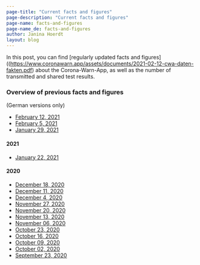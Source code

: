 ```yaml
---
page-title: "Current facts and figures"
page-description: "Current facts and figures"
page-name: facts-and-figures
page-name_de: facts-and-figures
author: Janina Hoerdt
layout: blog
---
```


In this post, you can find [regularly updated facts and figures]((https://www.coronawarn.app/assets/documents/2021-02-12-cwa-daten-fakten.pdf) about the Corona-Warn-App, as well as the number of transmitted and shared test results. 



### **Overview of previous facts and figures** 
(German versions only) 

* [February 12, 2021](https://www.coronawarn.app/assets/documents/2021-02-12-cwa-daten-fakten.pdf)
* [February 5, 2021](https://www.coronawarn.app/assets/documents/2021-02-05-cwa-daten-fakten.pdf) 
* [January 29, 2021](https://www.coronawarn.app/assets/documents/2021-01-29-cwa-daten-fakten.pdf) 


<!-- overview -->

#### 2021
* [January 22, 2021](https://www.coronawarn.app/assets/documents/2021-01-22-cwa-daten-fakten.pdf) 

#### 2020
* [December 18, 2020](https://www.coronawarn.app/assets/documents/2020-12-18-cwa-daten-fakten.pdf)
* [December 11, 2020](https://www.coronawarn.app/assets/documents/2020-12-11-cwa-daten-fakten.pdf)
* [December 4, 2020](https://www.coronawarn.app/assets/documents/2020-12-04-cwa-daten-fakten.pdf)
* [November 27, 2020](https://www.coronawarn.app/assets/documents/2020-11-26-cwa-daten-fakten.pdf)
* [November 20, 2020](https://www.coronawarn.app/assets/documents/2020-11-20-cwa-daten-fakten.pdf)
* [November 13, 2020](https://www.coronawarn.app/assets/documents/2020-11-13-cwa-daten-fakten.pdf)
* [November 06, 2020](https://www.coronawarn.app/assets/documents/2020-11-06-cwa-daten-fakten.pdf)
* [October 23, 2020](https://www.coronawarn.app/assets/documents/2020-10-23-cwa-facts-and-figures.pdf)
* [October 16, 2020](https://www.coronawarn.app/assets/documents/2020-10-16-cwa-facts-and-figures.pdf)
* [October 09, 2020](https://www.coronawarn.app/assets/documents/2020-10-09-cwa-facts-and-figures.pdf)
* [October 02, 2020](https://www.coronawarn.app/assets/documents/2020-10-02-cwa-facts-and-figures.pdf)
* [September 23, 2020](https://www.coronawarn.app/assets/documents/2020-09-23-cwa-daten-fakten.pdf)

